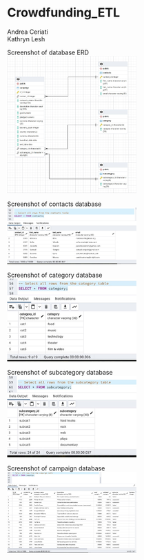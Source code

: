 # Crowdfunding_ETL
Andrea Ceriati
<br>
Kathryn Lesh

Screenshot of database ERD
<br>
<img src="screenshots/ERD.JPG" width="300">
<br>

Screenshot of contacts database
<br>
<img src="screenshots/contacts.jpeg" width="300">
<br>

Screenshot of category database
<br>
<img src="screenshots/category.jpeg" width="300">
<br>

Screenshot of subcategory database
<br>
<img src="screenshots/subcategory.jpeg" width="300">
<br>

Screenshot of campaign database
<br>
<img src="screenshots/campaign.jpeg" width="300">
<br>
